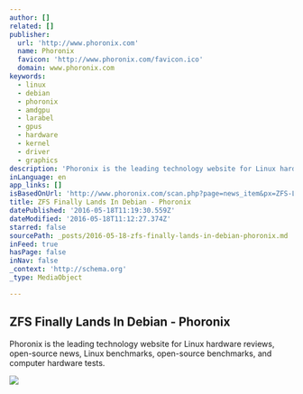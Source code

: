 ```yaml
---
author: []
related: []
publisher:
  url: 'http://www.phoronix.com'
  name: Phoronix
  favicon: 'http://www.phoronix.com/favicon.ico'
  domain: www.phoronix.com
keywords:
  - linux
  - debian
  - phoronix
  - amdgpu
  - larabel
  - gpus
  - hardware
  - kernel
  - driver
  - graphics
description: 'Phoronix is the leading technology website for Linux hardware reviews, open-source news, Linux benchmarks, open-source benchmarks, and computer hardware tests.'
inLanguage: en
app_links: []
isBasedOnUrl: 'http://www.phoronix.com/scan.php?page=news_item&px=ZFS-Linux-In-Debian'
title: ZFS Finally Lands In Debian - Phoronix
datePublished: '2016-05-18T11:19:30.559Z'
dateModified: '2016-05-18T11:12:27.374Z'
starred: false
sourcePath: _posts/2016-05-18-zfs-finally-lands-in-debian-phoronix.md
inFeed: true
hasPage: false
inNav: false
_context: 'http://schema.org'
_type: MediaObject

---
```

<article style=""><h1>ZFS Finally Lands In Debian - Phoronix</h1><p>Phoronix is the leading technology website for Linux hardware reviews, open-source news, Linux benchmarks, open-source benchmarks, and computer hardware tests.</p><img src="http://www.phoronix.com/assets/categories/debian.jpg" /></article>